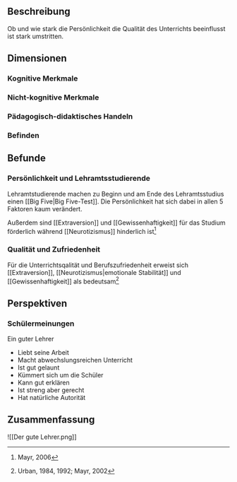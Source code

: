 ## Beschreibung
Ob und wie stark die Persönlichkeit die Qualität des Unterrichts beeinflusst ist stark umstritten.

## Dimensionen
### Kognitive Merkmale

### Nicht-kognitive Merkmale

### Pädagogisch-didaktisches Handeln

### Befinden


## Befunde
### Persönlichkeit und Lehramtsstudierende
Lehramtstudierende machen zu Beginn und am Ende des Lehramtsstudius einen [[Big Five|Big Five-Test]].
Die Persönlichkeit hat sich dabei in allen 5 Faktoren kaum verändert.

Außerdem sind [[Extraversion]] und [[Gewissenhaftigkeit]] für das Studium förderlich während [[Neurotizismus]] hinderlich ist[^2]

### Qualität und Zufriedenheit
Für die Unterrichtsqalität und Berufszufriedenheit erweist sich [[Extraversion]], [[Neurotizismus|emotionale Stabilität]] und [[Gewissenhaftigkeit]] als bedeutsam[^3]

## Perspektiven
### Schülermeinungen
Ein guter Lehrer
- Liebt seine Arbeit
- Macht abwechslungsreichen Unterricht
- Ist gut gelaunt
- Kümmert sich um die Schüler
- Kann gut erklären
- Ist streng aber gerecht
- Hat natürliche Autorität

## Zusammenfassung
![[Der gute Lehrer.png]]


[^2]: Mayr, 2006
[^3]: Urban, 1984, 1992; Mayr, 2002